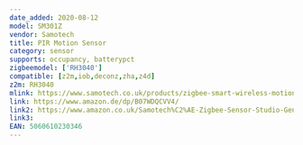 ```yaml
---
date_added: 2020-08-12
model: SM301Z
vendor: Samotech
title: PIR Motion Sensor
category: sensor
supports: occupancy, batterypct
zigbeemodel: ['RH3040']
compatible: [z2m,iob,deconz,zha,z4d]
z2m: RH3040
mlink: https://www.samotech.co.uk/products/zigbee-smart-wireless-motion-sensor-compatible-with-echo-plus-and-echo-show-2nd-generation/
link: https://www.amazon.de/dp/B07WDQCVV4/
link2: https://www.amazon.co.uk/Samotech%C2%AE-Zigbee-Sensor-Studio-Generation/dp/B07WDQCVV4
link3: 
EAN: 5060610230346
---
```


